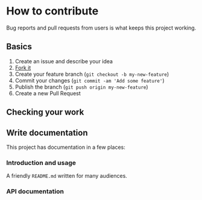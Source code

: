 # How to contribute

Bug reports and pull requests from users is what keeps this project working.

## Basics

1. Create an issue and describe your idea
2. [Fork it](https://github.com/skywinder/github-changelog-generator/fork)
3. Create your feature branch (`git checkout -b my-new-feature`)
4. Commit your changes (`git commit -am 'Add some feature'`)
5. Publish the branch (`git push origin my-new-feature`)
6. Create a new Pull Request

## Checking your work


## Write documentation

This project has documentation in a few places:

### Introduction and usage

A friendly `README.md` written for many audiences.

###  API documentation
